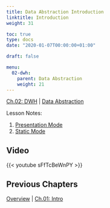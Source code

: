 ```yaml
---
title: Data Abstraction Introduction
linktitle: Introduction
weight: 31

toc: true
type: docs
date: "2020-01-07T00:00:00+01:00"

draft: false

menu:
  02-dwh:
    parent: Data Abstraction
    weight: 21
---
```

[Ch.02: DWH](../../../02-dwh) | [Data Abstraction](../../02-data-abstraction/)

Lesson Notes:
1. [Presentation Mode](../01-introduction-ps.pdf)
1. [Static Mode](../01-introduction-rs.pdf)


## Video

{{< youtube sFfTcBeWnPY >}}


## Previous Chapters

[Overview](../../../../big-data-in-depth/)  | [Ch.01: Intro](../../../01-introduction) 